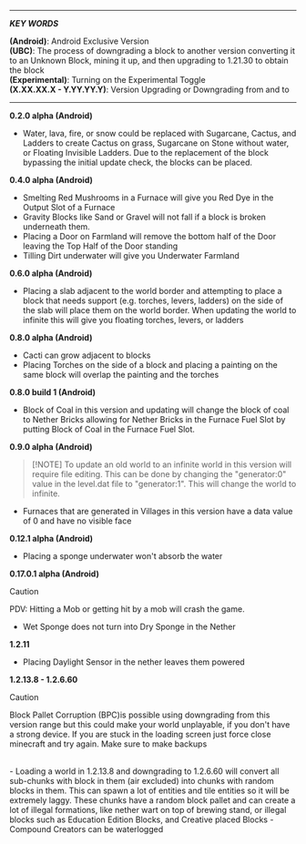 ______________________________________________________________________________________________________________________________________
***KEY WORDS***

**(Android)**: Android Exclusive Version
<br>
**(UBC)**: The process of downgrading a block to another version converting it to an Unknown Block, mining it up, and then upgrading to 1.21.30 to obtain the block
<br>
**(Experimental)**: Turning on the Experimental Toggle
<br>
**(X.XX.XX.X - Y.YY.YY.Y)**: Version Upgrading or Downgrading from and to 
______________________________________________________________________________________________________________________________________

**0.2.0 alpha (Android)**
- Water, lava, fire, or snow could be replaced with Sugarcane, Cactus, and Ladders to create Cactus on grass, Sugarcane on Stone without water, or Floating Invisible Ladders. Due to the replacement of the block bypassing the initial update check, the blocks can be placed.

**0.4.0 alpha (Android)**
- Smelting Red Mushrooms in a Furnace will give you Red Dye in the Output Slot of a Furnace
- Gravity Blocks like Sand or Gravel will not fall if a block is broken underneath them.
- Placing a Door on Farmland will remove the bottom half of the Door leaving the Top Half of the Door standing
- Tilling Dirt underwater will give you Underwater Farmland

**0.6.0 alpha (Android)**
- Placing a slab adjacent to the world border and attempting to place a block that needs support (e.g. torches, levers, ladders) on the side of the slab will place them on the world border. When updating the world to infinite this will give you floating torches, levers, or ladders

**0.8.0 alpha (Android)**
- Cacti can grow adjacent to blocks
- Placing Torches on the side of a block and placing a painting on the same block will overlap the painting and the torches

**0.8.0 build 1 (Android)**
- Block of Coal in this version and updating will change the block of coal to Nether Bricks allowing for Nether Bricks in the Furnace Fuel Slot by putting Block of Coal in the Furnace Fuel Slot.

**0.9.0 alpha (Android)**
<br>
> [!NOTE] To update an old world to an infinite world in this version will require file editing. This can be done by changing the "generator:0" value in the level.dat file to "generator:1". This will change the world to infinite.
- Furnaces that are generated in Villages in this version have a data value of 0 and have no visible face

**0.12.1 alpha (Android)**
- Placing a sponge underwater won't absorb the water

**0.17.0.1 alpha (Android)**
> [!CAUTION]
> PDV: Hitting a Mob or getting hit by a mob will crash the game.

- Wet Sponge does not turn into Dry Sponge in the Nether

**1.2.11**
- Placing Daylight Sensor in the nether leaves them powered

**1.2.13.8 - 1.2.6.60**
> [!CAUTION]
> Block Pallet Corruption (BPC)is possible using downgrading from this version range but this could make your world unplayable, if you don't have a strong device. If you are stuck in the loading screen just force close minecraft and try again. Make sure to make backups
<br>
- Loading a world in 1.2.13.8 and downgrading to 1.2.6.60 will convert all sub-chunks with block in them (air excluded) into chunks with random blocks in them. This can spawn a lot of entities and tile entities so it will be extremely laggy. These chunks have a random block pallet and can create a lot of illegal formations, like nether wart on top of brewing stand, or illegal blocks such as Education Edition Blocks, and Creative placed Blocks
- Compound Creators can be waterlogged
